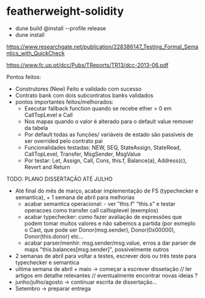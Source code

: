 # featherweight-solidity

* dune build @install --profile release
* dune install


https://www.researchgate.net/publication/228386147_Testing_Formal_Semantics_with_QuickCheck 

https://www.fc.up.pt/dcc/Pubs/TReports/TR13/dcc-2013-06.pdf 

Pontos feitos:

- Construtores (New) Feito e validado com sucesso
- Contrato bank com dois subcontratos banks validados 
 - pontos importantes feitos/melhorados:
    - Executar fallback function quando se recebe ether > 0 em CallTopLevel e Call 
    - Nos mapas quando o valor é alterado para o default value remover da tabela
    - Por default todas as funções/ variáveis de estado são passíveis de ser overrided pelo contrato pai 
    - Funcionalidades testadas: NEW, SEQ, StateAssign, StateRead, CallTopLevel, Transfer, MsgSender, MsgValue
    - Por testar: Let, Assign, Call, Cons, this.f, Balance(a), Address(c), Revert and Return 


TODO: PLANO DISSERTAÇÃO ATÉ JULHO

- Até final do mês de março, acabar implementação de FS (typechecker e semantica), + 1 semana de abril para melhorias
    - acabar semantica operacional: - ver "this.f" "this.s" e testar operacoes como transfer call calltoplevel (exemplos)
    - acabar typechecker: como fazer avaliação de expressões que podem tomar muitos valores e não sabemos a partida (por exmeplo o Cast, que pode ser Donor(msg.sender), Donor(0x00000), Donor(this.donor) etc...
    - acabar parser/menhir: msg.sender/msg.value, erros a dar parser de maps "this.balances[msg.sender]", possivelmente outros
- 2 semanas de abril para voltar a testes, escrever dois ou três teste para typechecker e semantica
- ultima semana de abril + maio -> começar a escrever dissetação // ler artigos em detalhe relevantes // eventualmente encontrar novas ideias ? 
- junho/julho/agosto -> continuar escrita de dissertação...
- Setembro -> preparar entrega 